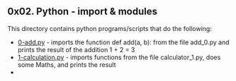 ## 0x02. Python - import & modules
This directory contains python programs/scripts that do the following:
- [0-add.py](0-add.py) - imports the function def add(a, b): from the file add_0.py and prints the result of the addition 1 + 2 = 3
- [1-calculation.py](1-calculation.py) - imports functions from the file calculator_1.py, does some Maths, and prints the result
- 